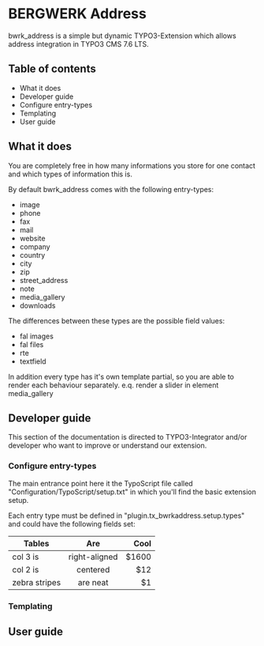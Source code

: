 # BERGWERK Address

bwrk_address is a simple but dynamic TYPO3-Extension which allows address integration in TYPO3 CMS 7.6 LTS.

## Table of contents
* What it does
* Developer guide
 * Configure entry-types
 * Templating
* User guide

## What it does

You are completely free in how many informations you store for one contact and which types of information this is.

By default bwrk_address comes with the following entry-types:

* image
* phone
* fax
* mail
* website
* company
* country
* city
* zip
* street_address
* note
* media_gallery
* downloads

The differences between these types are the possible field values:
 
* fal images
* fal files
* rte
* textfield

In addition every type has it's own template partial, so you are able to render each behaviour separately. 
e.q. render a slider in element media_gallery

## Developer guide

This section of the documentation is directed to TYPO3-Integrator and/or developer who want to improve or understand our extension.

### Configure entry-types

The main entrance point here it the TypoScript file called "Configuration/TypoScript/setup.txt" in which you'll find the basic extension setup.

Each entry type must be defined in "plugin.tx_bwrkaddress.setup.types" and could have the following fields set:
 
| Tables        | Are           | Cool  |
| ------------- |:-------------:| -----:|
| col 3 is      | right-aligned | $1600 |
| col 2 is      | centered      |   $12 |
| zebra stripes | are neat      |    $1 |

### Templating

## User guide
